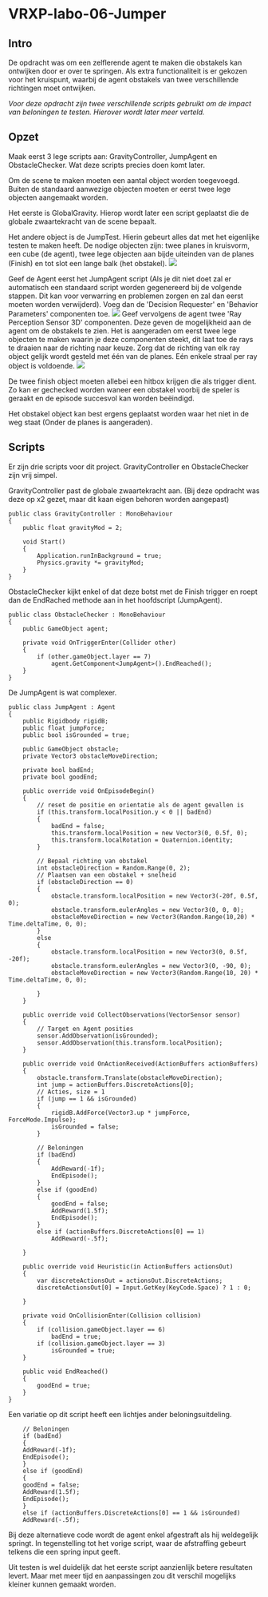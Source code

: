 # VRXP-labo-06-Jumper
## Intro
De opdracht was om een zelflerende agent te maken die obstakels kan ontwijken door er over te springen. Als extra functionaliteit is er gekozen voor het kruispunt, waarbij de agent obstakels van twee verschillende richtingen moet ontwijken.

*Voor deze opdracht zijn twee verschillende scripts gebruikt om de impact van beloningen te testen. Hierover wordt later meer verteld.*

## Opzet
Maak eerst 3 lege scripts aan: GravityController, JumpAgent en ObstacleChecker. Wat deze scripts precies doen komt later.

Om de scene te maken moeten een aantal object worden toegevoegd. Buiten de standaard aanwezige objecten moeten er eerst twee lege objecten aangemaakt worden. 

Het eerste is GlobalGravity. Hierop wordt later een script geplaatst die de globale zwaartekracht van de scene bepaalt. 

Het andere object is de JumpTest. Hierin gebeurt alles dat met het eigenlijke testen te maken heeft. De nodige objecten zijn: twee planes in kruisvorm, een cube (de agent), twee lege objecten aan bijde uiteinden van de planes (Finish) en tot slot een lange balk (het obstakel).
![](Images%5CJumpTest-overview.png)

Geef de Agent eerst het JumpAgent script (Als je dit niet doet zal er automatisch een standaard script worden gegenereerd bij de volgende stappen. Dit kan voor verwarring en problemen zorgen en zal dan eerst moeten worden verwijderd). Voeg dan de 'Decision Requester' en 'Behavior Parameters' componenten toe.
![](Images%5CDR-BP_config.png)
Geef vervolgens de agent twee 'Ray Perception Sensor 3D' componenten. Deze geven de mogelijkheid aan de agent om de obstakels te zien. Het is aangeraden om eerst twee lege objecten te maken waarin je deze componenten steekt, dit laat toe de rays te draaien naar de richting naar keuze. Zorg dat de richting van elk ray object gelijk wordt gesteld met één van de planes.  Eén enkele straal per ray object is voldoende.
![](Images%5Cray-config.png)

De twee finish object moeten allebei een hitbox krijgen die als trigger dient. Zo kan er gechecked worden waneer een obstakel voorbij de speler is geraakt en de episode succesvol kan worden beëindigd. 

Het obstakel object kan best ergens geplaatst worden waar het niet in de weg staat (Onder de planes is aangeraden).

## Scripts
Er zijn drie scripts voor dit project. GravityController en ObstacleChecker zijn vrij simpel.

GravityController past de globale zwaartekracht aan. (Bij deze opdracht was deze op x2 gezet, maar dit kaan eigen behoren worden aangepast)

    public class GravityController : MonoBehaviour
    {
        public float gravityMod = 2;
    
        void Start()
        {
            Application.runInBackground = true;
            Physics.gravity *= gravityMod;
        }
    }
ObstacleChecker kijkt enkel of dat deze botst met de Finish trigger en roept dan de EndRached methode aan in het hoofdscript (JumpAgent).

    public class ObstacleChecker : MonoBehaviour
    {
        public GameObject agent;
    
        private void OnTriggerEnter(Collider other)
        {
            if (other.gameObject.layer == 7)
                agent.GetComponent<JumpAgent>().EndReached();
        }
    }
De JumpAgent is wat complexer.

    public class JumpAgent : Agent
    {
        public Rigidbody rigidB;
        public float jumpForce;
        public bool isGrounded = true;
    
        public GameObject obstacle;
        private Vector3 obstacleMoveDirection;
    
        private bool badEnd;
        private bool goodEnd;
    
        public override void OnEpisodeBegin()
        {
            // reset de positie en orientatie als de agent gevallen is
            if (this.transform.localPosition.y < 0 || badEnd)
            {
                badEnd = false;
                this.transform.localPosition = new Vector3(0, 0.5f, 0);
                this.transform.localRotation = Quaternion.identity;
            }
    
            // Bepaal richting van obstakel
            int obstacleDirection = Random.Range(0, 2);
            // Plaatsen van een obstakel + snelheid
            if (obstacleDirection == 0)
            {
                obstacle.transform.localPosition = new Vector3(-20f, 0.5f, 0);
                obstacle.transform.eulerAngles = new Vector3(0, 0, 0);
                obstacleMoveDirection = new Vector3(Random.Range(10,20) * Time.deltaTime, 0, 0);
            }
            else
            {
                obstacle.transform.localPosition = new Vector3(0, 0.5f, -20f);
                obstacle.transform.eulerAngles = new Vector3(0, -90, 0);
                obstacleMoveDirection = new Vector3(Random.Range(10, 20) * Time.deltaTime, 0, 0);
    
            }
        }
    
        public override void CollectObservations(VectorSensor sensor)
        {
            // Target en Agent posities
            sensor.AddObservation(isGrounded);
            sensor.AddObservation(this.transform.localPosition);
        }
    
        public override void OnActionReceived(ActionBuffers actionBuffers)
        {
            obstacle.transform.Translate(obstacleMoveDirection);
            int jump = actionBuffers.DiscreteActions[0];
            // Acties, size = 1
            if (jump == 1 && isGrounded)
            {
                rigidB.AddForce(Vector3.up * jumpForce, ForceMode.Impulse);
                isGrounded = false;         
            }
    
            // Beloningen
            if (badEnd)
            {
                AddReward(-1f);
                EndEpisode();
            }
            else if (goodEnd)
            {
                goodEnd = false;
                AddReward(1.5f);
                EndEpisode();
            }
            else if (actionBuffers.DiscreteActions[0] == 1)
                AddReward(-.5f);
            
        }
    
        public override void Heuristic(in ActionBuffers actionsOut)
        {
            var discreteActionsOut = actionsOut.DiscreteActions;
            discreteActionsOut[0] = Input.GetKey(KeyCode.Space) ? 1 : 0;
           
        }
    
        private void OnCollisionEnter(Collision collision)
        {
            if (collision.gameObject.layer == 6)
                badEnd = true;
            if (collision.gameObject.layer == 3)
                isGrounded = true;
        }
    
        public void EndReached()
        {
            goodEnd = true;
        }
    }
Een variatie op dit script heeft een lichtjes ander beloningsuitdeling.

	    // Beloningen
		if (badEnd)
		{
		AddReward(-1f);
		EndEpisode();
		}
		else if (goodEnd)
		{
		goodEnd = false;
		AddReward(1.5f);
		EndEpisode();
		}
		else if (actionBuffers.DiscreteActions[0] == 1 && isGrounded)
		AddReward(-.5f);
Bij deze alternatieve code wordt de agent enkel afgestraft als hij weldegelijk springt. In tegenstelling tot het vorige script, waar de afstraffing gebeurt telkens die een spring input geeft.

Uit testen is wel duidelijk dat het eerste script aanzienlijk betere resultaten levert. Maar met meer tijd en aanpassingen zou dit verschil mogelijks kleiner kunnen gemaakt worden.
